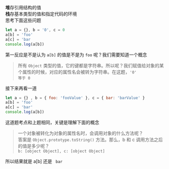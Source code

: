 <!--
 * @Author: Richard Chiang
 * @Date: 2021-03-18 12:29:58
 * @LastEditor: Richard Chiang
 * @LastEditTime: 2021-03-18 13:42:59
 * @Email: 19875991227@163.com
 * @Description: 
-->
**堆**存引用结构的值  
**栈**存基本类型的值和指定代码的环境  
思考下面这些问题
```js
let a = {}, b = '0', c = 0
a[b] = 'foo'
a[c] = 'bar
console.log(a[b])
```
第一反应是不是认为 <code>a[b]</code> 的值是不是为 <code>foo</code> 呢？我们需要知道一个概念
> 所有 <code>Object</code> 类型的值，它的键都是字符串。所以呢？我们赋值给对象的某个属性的时候，对应的属性名会被转为字符串。在这题，<code>'0' 等于 0</code>

接下来再看一道
```js
let a = {} , b = { foo: 'fooValue' }, c = { bar: 'barValue' }
a[b] = 'foo'
a[c] = 'bar'
console.log(a[b])
```
这道题考点和上题相同，关键是理解下面的概念
> 一个对象被转化为对象的属性名时，会调用对象的什么方法呢？  
答案是 <code>Object.prototype.toString()</code> 方法。那么，b 和 c 调用方法之后的值是多少呢？  
<code>b: [object Object], c: [object Object]</code>

所以结果就是 a[b] 还是 <code> bar